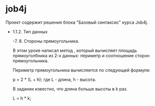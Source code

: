 # job4j
Проект содержит решения блока "Базовый синтаксис" курса Job4j.

- 1.1.2. Тип данных

  -7. 8. Стороны прямоугольника.

  В этом уроке написал  метод , который вычисляет
  площадь прямоуголбника из 2-х данных: периметр и
  соотношение сторон прямоугольника.

  Периметр прямоугольника вычисляется по следующей формуле:

  p = 2 * (L + h); где L - длина, h - высота.

  В задании известно, что длина больше высоты в k раз.

  L = h * k;


